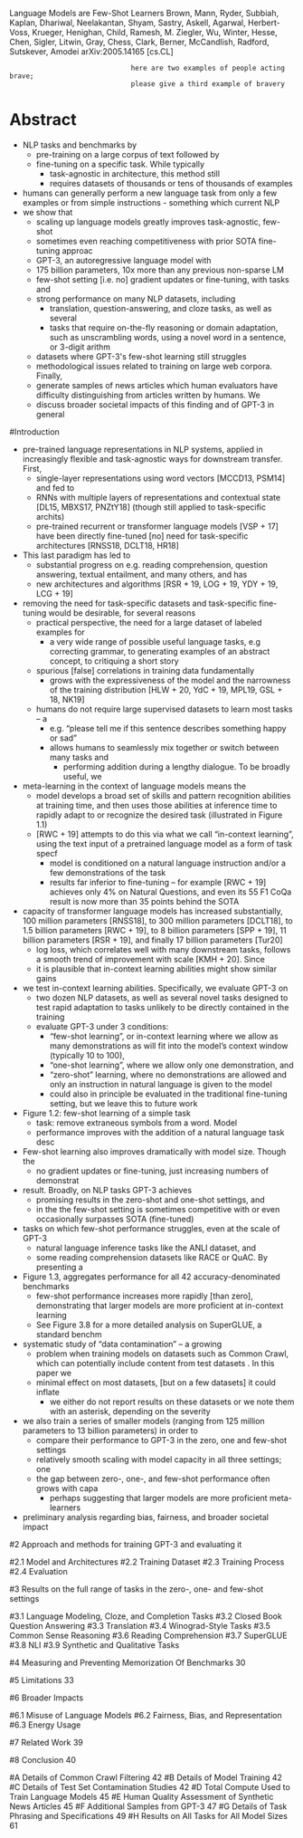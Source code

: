 Language Models are Few-Shot Learners
Brown, Mann, Ryder, Subbiah, Kaplan, Dhariwal, Neelakantan, Shyam, Sastry,
  Askell, Agarwal, Herbert-Voss, Krueger, Henighan, Child, Ramesh, M. Ziegler,
  Wu, Winter, Hesse, Chen, Sigler,
  Litwin, Gray, Chess, Clark, Berner, McCandlish, Radford, Sutskever, Amodei
arXiv:2005.14165 [cs.CL]

                                  here are two examples of people acting brave;
                                  please give a third example of bravery

# Abstract

* NLP tasks and benchmarks by
  * pre-training on a large corpus of text followed by
  * fine-tuning on a specific task. While typically
    * task-agnostic in architecture, this method still
    * requires datasets of thousands or tens of thousands of examples
* humans can generally perform a new language task from only a
  few examples or from simple instructions - something which current NLP
* we show that
  * scaling up language models greatly improves task-agnostic, few-shot
  * sometimes even reaching competitiveness with prior SOTA fine-tuning approac
  * GPT-3, an autoregressive language model with
  * 175 billion parameters, 10x more than any previous non-sparse LM
  * few-shot setting [i.e. no] gradient updates or fine-tuning, with tasks and
  * strong performance on many NLP datasets, including
    * translation, question-answering, and cloze tasks, as well as several
    * tasks that require on-the-fly reasoning or domain adaptation, such as
      unscrambling words, using a novel word in a sentence, or 3-digit arithm
  * datasets where GPT-3's few-shot learning still struggles
  * methodological issues related to training on large web corpora.  Finally,
  * generate samples of news articles which human evaluators have difficulty
    distinguishing from articles written by humans.  We
  * discuss broader societal impacts of this finding and of GPT-3 in general

#Introduction

* pre-trained language representations in NLP systems, applied in increasingly
  flexible and task-agnostic ways for downstream transfer. First,
  * single-layer representations using word vectors [MCCD13, PSM14] and fed to
  * RNNs with multiple layers of representations and contextual state
    [DL15, MBXS17, PNZtY18] (though still applied to task-specific archits)
  * pre-trained recurrent or transformer language models [VSP + 17] have been
    directly fine-tuned
    [no] need for task-specific architectures [RNSS18, DCLT18, HR18]
* This last paradigm has led to
  * substantial progress on e.g. reading comprehension, question answering,
    textual entailment, and many others, and has
  * new architectures and algorithms [RSR + 19, LOG + 19, YDY + 19, LCG + 19]
* removing the need for task-specific datasets and task-specific fine-tuning
  would be desirable, for several reasons
  * practical perspective, the need for a large dataset of labeled examples for
    * a very wide range of possible useful language tasks, e.g
      correcting grammar, to generating examples of an abstract concept, to
      critiquing a short story
  * spurious [false] correlations in training data fundamentally
    * grows with the expressiveness of the model and the narrowness of the
      training distribution [HLW + 20, YdC + 19, MPL19, GSL + 18, NK19]
  * humans do not require large supervised datasets to learn most tasks – a
    * e.g. “please tell me if this sentence describes something happy or sad”
    * allows humans to seamlessly mix together or switch between many tasks and
      * performing addition during a lengthy dialogue. To be broadly useful, we
* meta-learning in the context of language models means the
  * model develops a broad set of skills and pattern recognition abilities at
    training time, and then uses those abilities at inference time to rapidly
    adapt to or recognize the desired task (illustrated in Figure 1.1)
  * [RWC + 19] attempts to do this via what we call “in-context learning”,
    using the text input of a pretrained language model as a form of task specf
    * model is conditioned on a natural language instruction and/or a few
      demonstrations of the task
    * results far inferior to fine-tuning – for example [RWC + 19] achieves
      only 4% on Natural Questions, and even its 55 F1 CoQa result is now more
      than 35 points behind the SOTA
* capacity of transformer language models has increased substantially,
    100 million parameters [RNSS18], to
    300 million parameters [DCLT18], to
  1.5 billion parameters [RWC + 19], to
  8 billion parameters [SPP + 19],
 11 billion parameters [RSR + 19], and finally
 17 billion parameters [Tur20]
  * log loss, which correlates well with many downstream tasks,
    follows a smooth trend of improvement with scale [KMH + 20]. Since
  * it is plausible that in-context learning abilities might show similar gains
* we test in-context learning abilities. Specifically, we evaluate GPT-3 on
  * two dozen NLP datasets, as well as several novel tasks designed to test
    rapid adaptation to tasks unlikely to be directly contained in the training
  * evaluate GPT-3 under 3 conditions:
    * “few-shot learning”, or in-context learning where we allow
      as many demonstrations as will fit into the model’s context window
      (typically 10 to 100),
    * “one-shot learning”, where we allow only one demonstration, and
    * “zero-shot” learning, where no demonstrations are allowed and only an
      instruction in natural language is given to the model
    * could also in principle be evaluated in the traditional fine-tuning
      setting, but we leave this to future work
* Figure 1.2: few-shot learning of a simple task
  * task: remove extraneous symbols from a word.  Model
  * performance improves with the addition of a natural language task desc
* Few-shot learning also improves dramatically with model size. Though the
  * no gradient updates or fine-tuning, just increasing numbers of demonstrat
* result. Broadly, on NLP tasks GPT-3 achieves
  * promising results in the zero-shot and one-shot settings, and
  * in the the few-shot setting is sometimes competitive with or even
    occasionally surpasses SOTA (fine-tuned)
* tasks on which few-shot performance struggles, even at the scale of GPT-3
  * natural language inference tasks like the ANLI dataset, and
  * some reading comprehension datasets like RACE or QuAC. By presenting a
* Figure 1.3, aggregates performance for all 42 accuracy-denominated benchmarks
  * few-shot performance increases more rapidly [than zero], demonstrating that
    larger models are more proficient at in-context learning
  * See Figure 3.8 for a more detailed analysis on SuperGLUE, a standard benchm
* systematic study of “data contamination” – a growing
  * problem when training models on datasets such as Common Crawl,
    which can potentially include content from test datasets . In this paper we
  * minimal effect on most datasets, [but on a few datasets] it could inflate
    * we either do not report results on these datasets or we
      note them with an asterisk, depending on the severity
* we also train a series of smaller models
  (ranging from 125 million parameters to 13 billion parameters) in order to
  * compare their performance to GPT-3 in the zero, one and few-shot settings
  * relatively smooth scaling with model capacity in all three settings; one
  * the gap between zero-, one-, and few-shot performance often grows with capa
    * perhaps suggesting that larger models are more proficient meta-learners
* preliminary analysis regarding bias, fairness, and broader societal impact


#2 Approach and methods for training GPT-3 and evaluating it

#2.1 Model and Architectures
#2.2 Training Dataset
#2.3 Training Process
#2.4 Evaluation

#3 Results on the full range of tasks in the zero-, one- and few-shot settings

#3.1 Language Modeling, Cloze, and Completion Tasks
#3.2 Closed Book Question Answering
#3.3 Translation
#3.4 Winograd-Style Tasks
#3.5 Common Sense Reasoning
#3.6 Reading Comprehension
#3.7 SuperGLUE
#3.8 NLI
#3.9 Synthetic and Qualitative Tasks

#4 Measuring and Preventing Memorization Of Benchmarks 30

#5 Limitations 33

#6 Broader Impacts

#6.1 Misuse of Language Models
#6.2 Fairness, Bias, and Representation
#6.3 Energy Usage

#7 Related Work 39

#8 Conclusion 40

#A Details of Common Crawl Filtering 42
#B Details of Model Training 42
#C Details of Test Set Contamination Studies 42
#D Total Compute Used to Train Language Models 45
#E Human Quality Assessment of Synthetic News Articles 45
#F Additional Samples from GPT-3 47
#G Details of Task Phrasing and Specifications 49
#H Results on All Tasks for All Model Sizes 61
